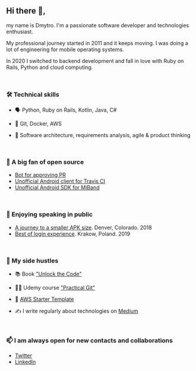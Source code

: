 ## Hi there 👋,

my name is Dmytro. I'm a passionate software developer and technologies enthusiast. 

My professional journey started in 2011 and it keeps moving. I was doing a lot of engineering for mobile operating systems. 

In 2020 I switched to backend development and fall in love with Ruby on Rails, Python and cloud computing.

&nbsp;
&nbsp;

### 🛠️ Technical skills
- 🗣️ Python, Ruby on Rails, Kotlin, Java, C#

- 🧰 Git, Docker, AWS

- 🤔 Software architecture, requirements analysis, agile & product thinking


&nbsp;
&nbsp;
&nbsp;

### 👯 A big fan of open source

- [Bot for approving PR](https://github.com/dkhmelenko/autoapproval)
- [Unofficial Android client for Travis CI](https://github.com/dkhmelenko/Varis-Android)
- [Unofficial Android SDK for MiBand](https://github.com/dkhmelenko/miband-android)

&nbsp;
&nbsp;
&nbsp;

### 🎤 Enjoying speaking in public

- [A journey to a smaller APK size](https://www.youtube.com/watch?v=OJDYfj-rdtw). Denver, Colorado. 2018
- [Best of login experience](https://www.youtube.com/watch?v=JXJt1K-lh2E). Krakow, Poland. 2019

&nbsp;
&nbsp;
&nbsp;

### 🚀 My side hustles

- 📚 Book ["Unlock the Code"](https://www.amazon.com/Unlock-Code-Ultimate-Advancing-Actionable-ebook-dp-B098LNMFCJ/dp/B098LNMFCJ/)

- 👨‍🏫 Udemy course ["Practical Git"](https://www.udemy.com/course/practical-git-for-absolute-beginners/)

- 🌱 [AWS Starter Template](https://dkhmelenko.gumroad.com/l/aws-starter-template)

- ✍️ I write regularly about technologies on [Medium](https://medium.com/@d.khmelenko)


&nbsp;
&nbsp;
&nbsp;

### 📫 I am always open for new contacts and collaborations
- [Twitter](https://twitter.com/dkhmelenko)
- [LinkedIn](https://www.linkedin.com/in/dmytro-khmelenko/)



<!--
**dkhmelenko/dkhmelenko** is a ✨ _special_ ✨ repository because its `README.md` (this file) appears on your GitHub profile.

Here are some ideas to get you started:

- 🔭 I’m currently working on ...
- 🌱 I’m currently learning ...
- 👯 I’m looking to collaborate on ...
- 🤔 I’m looking for help with ...
- 💬 Ask me about ...
- 📫 How to reach me: ...
- 😄 Pronouns: ...
- ⚡ Fun fact: ...
-->
